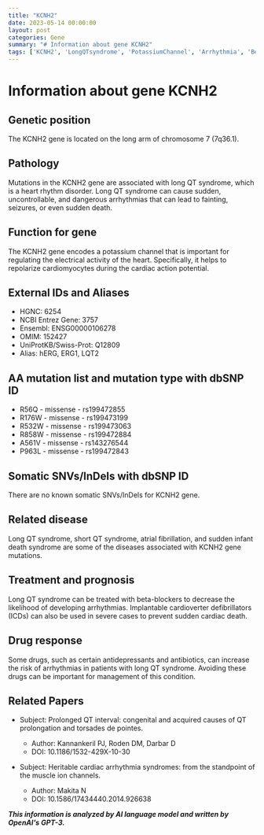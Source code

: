 ```yaml
---
title: "KCNH2"
date: 2023-05-14 00:00:00
layout: post
categories: Gene
summary: "# Information about gene KCNH2"
tags: ['KCNH2', 'LongQTsyndrome', 'PotassiumChannel', 'Arrhythmia', 'BetaBlockers', 'ICD', 'DrugResponse', 'CardiacHealth']
---
```


# Information about gene KCNH2

## Genetic position
The KCNH2 gene is located on the long arm of chromosome 7 (7q36.1).

## Pathology
Mutations in the KCNH2 gene are associated with long QT syndrome, which is a heart rhythm disorder. Long QT syndrome can cause sudden, uncontrollable, and dangerous arrhythmias that can lead to fainting, seizures, or even sudden death.

## Function for gene
The KCNH2 gene encodes a potassium channel that is important for regulating the electrical activity of the heart. Specifically, it helps to repolarize cardiomyocytes during the cardiac action potential.

## External IDs and Aliases
- HGNC: 6254
- NCBI Entrez Gene: 3757
- Ensembl: ENSG00000106278
- OMIM: 152427
- UniProtKB/Swiss-Prot: Q12809
- Alias: hERG, ERG1, LQT2

## AA mutation list and mutation type with dbSNP ID
- R56Q - missense - rs199472855
- R176W - missense - rs199473199
- R532W - missense - rs199473063
- R858W - missense - rs199472884
- A561V - missense - rs143276544
- P963L - missense - rs199472843

## Somatic SNVs/InDels with dbSNP ID
There are no known somatic SNVs/InDels for KCNH2 gene.

## Related disease
Long QT syndrome, short QT syndrome, atrial fibrillation, and sudden infant death syndrome are some of the diseases associated with KCNH2 gene mutations.

## Treatment and prognosis
Long QT syndrome can be treated with beta-blockers to decrease the likelihood of developing arrhythmias. Implantable cardioverter defibrillators (ICDs) can also be used in severe cases to prevent sudden cardiac death.

## Drug response
Some drugs, such as certain antidepressants and antibiotics, can increase the risk of arrhythmias in patients with long QT syndrome. Avoiding these drugs can be important for management of this condition.

## Related Papers
- Subject: Prolonged QT interval: congenital and acquired causes of QT prolongation and torsades de pointes.
  - Author: Kannankeril PJ, Roden DM, Darbar D
  - DOI: 10.1186/1532-429X-10-30

- Subject: Heritable cardiac arrhythmia syndromes: from the standpoint of the muscle ion channels.
  - Author: Makita N
  - DOI: 10.1586/17434440.2014.926638

**_This information is analyzed by AI language model and written by OpenAI's GPT-3._**